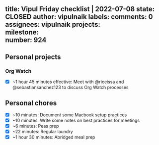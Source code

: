 title:	Vipul Friday checklist | 2022-07-08
state:	CLOSED
author:	vipulnaik
labels:	
comments:	0
assignees:	vipulnaik
projects:	
milestone:	
number:	924
--
## Personal projects

### Org Watch

- [x] ~1 hour 45 minutes effective: Meet with @riceissa and @sebastiansanchez123 to discuss Org Watch processes

## Personal chores

- [x] ~10 minutes: Document some Macbook setup practices
- [x] ~10 minutes: Write some notes on best practices for meetings 
- [x] ~6 minutes: Peas prep 
- [x] ~22 minutes: Regular laundry 
- [x] ~1 hour 30 minutes: Abridged meal prep 
